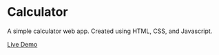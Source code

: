 # Calculator

A simple calculator web app. Created using HTML, CSS, and Javascript.

[Live Demo](https://qcdavida.github.io/Calculator/)
